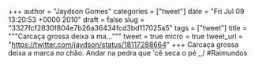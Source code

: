 
+++
author = "Jaydson Gomes"
categories = ["tweet"]
date = "Fri Jul 09 13:20:53 +0000 2010"
draft = false
slug = "3327fcf2830f804e7b26a36434fcd3bd117025a5"
tags = ["tweet"]
title = """Carcaça grossa deixa a ma..."""
tweet = true
micro = true
tweet_url = "https://twitter.com/jaydson/status/18117288664"
+++
Carcaça grossa deixa a marca no chão. Andar na pedra que 'cê seca o pé \,,/ #Raimundos
